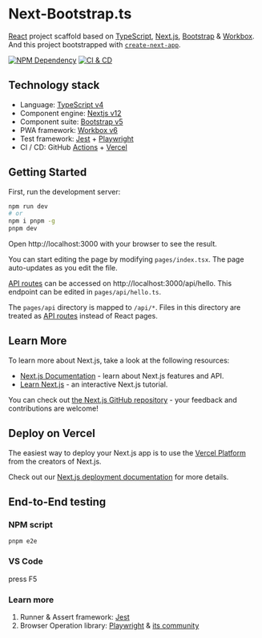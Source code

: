 # Next-Bootstrap.ts

[React][1] project scaffold based on [TypeScript][2], [Next.js][3], [Bootstrap][4] & [Workbox][5]. And this project bootstrapped with [`create-next-app`][6].

[![NPM Dependency](https://david-dm.org/idea2app/next-bootstrap-ts.svg)][7]
[![CI & CD](https://github.com/idea2app/Next-Bootstrap-ts/actions/workflows/main.yml/badge.svg)][8]

## Technology stack

- Language: [TypeScript v4][2]
- Component engine: [Nextjs v12][3]
- Component suite: [Bootstrap v5][4]
- PWA framework: [Workbox v6][5]
- Test framework: [Jest][9] + [Playwright][10]
- CI / CD: GitHub [Actions][11] + [Vercel][12]

## Getting Started

First, run the development server:

```bash
npm run dev
# or
npm i pnpm -g
pnpm dev
```

Open http://localhost:3000 with your browser to see the result.

You can start editing the page by modifying `pages/index.tsx`. The page auto-updates as you edit the file.

[API routes][13] can be accessed on http://localhost:3000/api/hello. This endpoint can be edited in `pages/api/hello.ts`.

The `pages/api` directory is mapped to `/api/*`. Files in this directory are treated as [API routes][13] instead of React pages.

## Learn More

To learn more about Next.js, take a look at the following resources:

- [Next.js Documentation][14] - learn about Next.js features and API.
- [Learn Next.js][15] - an interactive Next.js tutorial.

You can check out [the Next.js GitHub repository][16] - your feedback and contributions are welcome!

## Deploy on Vercel

The easiest way to deploy your Next.js app is to use the [Vercel Platform][12] from the creators of Next.js.

Check out our [Next.js deployment documentation][17] for more details.

## End-to-End testing

### NPM script

```shell
pnpm e2e
```

### VS Code

press <key>F5</key>

### Learn more

1. Runner & Assert framework: [Jest][9]
2. Browser Operation library: [Playwright][10] & [its community][18]

[1]: https://reactjs.org/
[2]: https://www.typescriptlang.org/
[3]: https://nextjs.org/
[4]: https://getbootstrap.com/
[5]: https://developers.google.com/web/tools/workbox
[6]: https://github.com/vercel/next.js/tree/canary/packages/create-next-app
[7]: https://david-dm.org/idea2app/next-bootstrap-ts
[8]: https://github.com/idea2app/Next-Bootstrap-ts/actions/workflows/main.yml
[9]: https://jestjs.io/
[10]: https://playwright.dev/
[11]: https://github.com/features/actions
[12]: https://vercel.com/new?utm_medium=default-template&filter=next.js&utm_source=create-next-app&utm_campaign=create-next-app-readme
[13]: https://nextjs.org/docs/api-routes/introduction
[14]: https://nextjs.org/docs
[15]: https://nextjs.org/learn
[16]: https://github.com/vercel/next.js/
[17]: https://nextjs.org/docs/deployment
[18]: https://playwright.tech/
